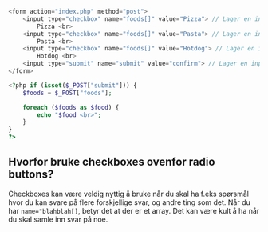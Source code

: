 ```php
<form action="index.php" method="post">
    <input type="checkbox" name="foods[]" value="Pizza"> // Lager en input med typen "checkbox", name "foods[]" (array), og value "Pizza"
        Pizza <br>
    <input type="checkbox" name="foods[]" value="Pasta"> // Lager en input med typen "checkbox", name "foods[]" (array), og value "Pasta"
        Pasta <br>
    <input type="checkbox" name="foods[]" value="Hotdog"> // Lager en input med typen "checkbox", name "foods[]" (array), og value "Hotdog"
        Hotdog <br>
    <input type="submit" name="submit" value="confirm"> // Lager en input med type "submit", som betyr at det bare er en knapp som sender inn / submitter svaret på HTML form-en.
</form>

<?php if (isset($_POST["submit"])) {
    $foods = $_POST["foods"];

    foreach ($foods as $food) {
        echo "$food <br>";
    }
}
?>
```
## **Hvorfor bruke checkboxes ovenfor radio buttons?**
Checkboxes kan være veldig nyttig å bruke når du skal ha f.eks spørsmål hvor du kan svare på flere forskjellige svar, og andre ting som det. Når du har `name="blahblah[]`, betyr det at der er et array. Det kan være kult å ha når du skal samle inn svar på noe.